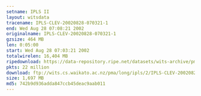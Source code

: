 ```yaml
---
setname: IPLS II
layout: witsdata
tracename: IPLS-CLEV-20020828-070321-1
end: Wed Aug 28 07:08:21 2002
originalname: IPLS-CLEV-20020828-070321-1
gzsize: 464 MB
len: 0:05:00
start: Wed Aug 28 07:03:21 2002
totalwirelen: 16,404 MB
ripedownload: https://data-repository.ripe.net/datasets/wits-archive/pma/long/ipls/2/IPLS-CLEV-20020828-070321-1.gz
pkts: 22 million
download: ftp://wits.cs.waikato.ac.nz/pma/long/ipls/2/IPLS-CLEV-20020828-070321-1.gz
size: 1,697 MB
md5: 742b9d936adda847ccb45deac9aab011
---
```

